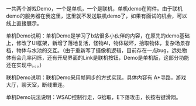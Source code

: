 一共两个游戏Demo，一个是单机，一个是联机，单机demo在附件。由于联机demo的服务器在我这里，这里就不发送联机demo了，如果有面试的机会，可以线上直接展示。

单机Demo说明：单机Demo是学习了b站很多小伙伴的内容，在原先的demo基础上，修改了UI框架，新增了落地复活，怪物AI，物体破坏，拾取物体，复杂场景存档，物体与水池的交互。（由于重新写了摄像机逻辑，目前存在一点bug，远处物体有会几率闪烁，还有开局界面的Link是联机按钮，Demo是单机版，这部分功能还在实现中。。。）

联机Demo说明：联机Demo采用帧同步的方式实现，具体内容有 A*寻路，游戏大厅，聊天室，断线重连。

单机Demo玩法说明：WSAD控制行走，G拾取，E下落攻击，长按右键滑翔。
